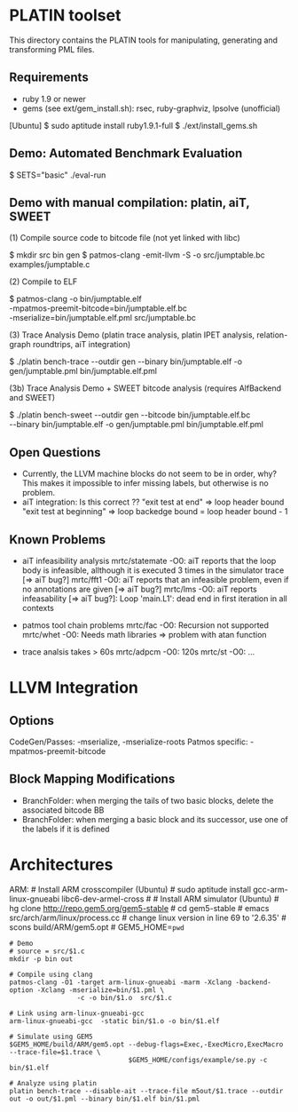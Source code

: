 PLATIN toolset
==============

This directory contains the PLATIN tools for manipulating, generating
and transforming PML files.

Requirements
------------
* ruby 1.9 or newer
* gems (see ext/gem_install.sh): rsec, ruby-graphviz, lpsolve (unofficial)

[Ubuntu]
$ sudo aptitude install ruby1.9.1-full
$ ./ext/install_gems.sh


Demo: Automated Benchmark Evaluation
------------------------------------

$ SETS="basic" ./eval-run

Demo with manual compilation: platin, aiT, SWEET
------------------------------------------------

(1) Compile source code to bitcode file (not yet linked with libc)

$ mkdir src bin gen
$ patmos-clang -emit-llvm -S -o src/jumptable.bc examples/jumptable.c

(2) Compile to ELF

$ patmos-clang -o bin/jumptable.elf \
               -mpatmos-preemit-bitcode=bin/jumptable.elf.bc \
               -mserialize=bin/jumptable.elf.pml src/jumptable.bc

(3) Trace Analysis Demo (platin trace analysis, platin IPET analysis, relation-graph roundtrips, aiT integration)

$ ./platin bench-trace --outdir gen --binary bin/jumptable.elf -o gen/jumptable.pml bin/jumptable.elf.pml

(3b) Trace Analysis Demo + SWEET bitcode analysis (requires AlfBackend and SWEET)

$ ./platin bench-sweet --outdir gen --bitcode bin/jumptable.elf.bc \
                       --binary bin/jumptable.elf -o gen/jumptable.pml bin/jumptable.elf.pml

Open Questions
--------------
* Currently, the LLVM machine blocks do not seem to be in order, why?
  This makes it impossible to infer missing labels, but otherwise
  is no problem.
* aiT integration:
  Is this correct ??
    "exit test at end" => loop header bound
    "exit test at beginning" => loop backedge bound = loop header bound - 1

Known Problems
--------------

* aiT infeasibility analysis
mrtc/statemate -O0: aiT reports that the loop body is infeasible, allthough it is
                    executed 3 times in the simulator trace [=> aiT bug?]
mrtc/fft1 -O0:      aiT reports that an infeasible problem, even if no annotations are
	            given [=> aiT bug?]
mrtc/lms -O0:       aiT reports infeasability [=> aiT bug?]:
	            Loop 'main.L1': dead end in first iteration in all contexts

* patmos tool chain problems
mrtc/fac -O0:       Recursion not supported
mrtc/whet -O0:      Needs math libraries => problem with atan function

* trace analsis takes > 60s
mrtc/adpcm -O0:     120s
mrtc/st -O0:        ...

LLVM Integration
================

Options
-------
CodeGen/Passes: -mserialize, -mserialize-roots
Patmos specific: -mpatmos-preemit-bitcode

Block Mapping Modifications
---------------------------
* BranchFolder: when merging the tails of two basic blocks, delete the associated bitcode BB
* BranchFolder: when merging a basic block and its successor, use one of the labels if it is defined

Architectures
=============

ARM:
    # Install ARM crosscompiler (Ubuntu)
    #   sudo aptitude install gcc-arm-linux-gnueabi  libc6-dev-armel-cross
    #
    # Install ARM simulator (Ubuntu)
    #   hg clone http://repo.gem5.org/gem5-stable
    #   cd gem5-stable
    #   emacs src/arch/arm/linux/process.cc # change linux version in line 69 to '2.6.35'
    #   scons build/ARM/gem5.opt
    #   GEM5_HOME=`pwd`

    # Demo
    # source = src/$1.c
    mkdir -p bin out

    # Compile using clang
    patmos-clang -O1 -target arm-linux-gnueabi -marm -Xclang -backend-option -Xclang -mserialize=bin/$1.pml \
                     -c -o bin/$1.o  src/$1.c

    # Link using arm-linux-gnueabi-gcc
    arm-linux-gnueabi-gcc  -static bin/$1.o -o bin/$1.elf

    # Simulate using GEM5
    $GEM5_HOME/build/ARM/gem5.opt --debug-flags=Exec,-ExecMicro,ExecMacro --trace-file=$1.trace \
                                  $GEM5_HOME/configs/example/se.py -c bin/$1.elf

    # Analyze using platin
    platin bench-trace --disable-ait --trace-file m5out/$1.trace --outdir out -o out/$1.pml --binary bin/$1.elf bin/$1.pml

